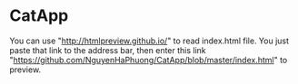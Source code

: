 # CatApp
You can use "http://htmlpreview.github.io/" to read index.html file.
You just paste that link to the address bar, then enter this link "https://github.com/NguyenHaPhuong/CatApp/blob/master/index.html" to preview.
